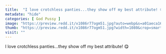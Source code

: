 ```yaml
---
title:  "I love crotchless panties...they show off my best attribute! 😋"
metadate: "hide"
categories: [ God Pussy ]
image: "https://preview.redd.it/x1086r77ogm51.jpg?auto=webp&s=a01aeca162c94c9e66ce2ec49b9c5c9a3857ebff"
thumb: "https://preview.redd.it/x1086r77ogm51.jpg?width=1080&crop=smart&auto=webp&s=041a45eebb65ed03cb7fd037b2089dbe9fef13c4"
visit: ""
---
```

I love crotchless panties...they show off my best attribute! 😋
